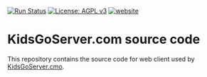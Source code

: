 [![Run Status](https://api.shippable.com/projects/58b08461067893070065aab3/badge?branch=devel)](https://app.shippable.com/github/online-go/online-go.com/status/dashboard)
[![License: AGPL v3](https://img.shields.io/badge/License-AGPL%20v3-blue.svg)](https://www.gnu.org/licenses/agpl-3.0)
[![website](https://img.shields.io/website-up-down-green-red/http/kidsgoserver.com/.svg?label=online-go)](https://kidsgoserver.com/)

# KidsGoServer.com source code

This repository contains the source code for web client used by [KidsGoServer.cmo](https://kidsgoserver.com).

